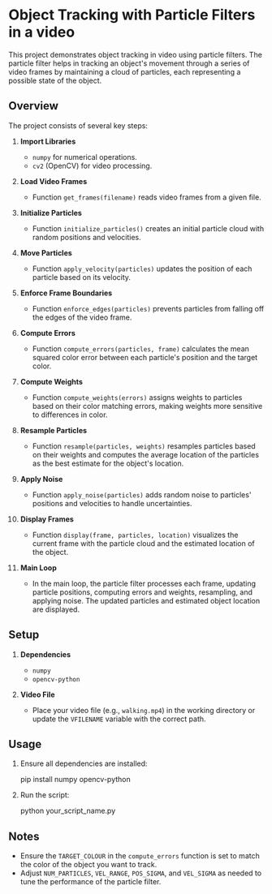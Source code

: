 # Object Tracking with Particle Filters in a video

This project demonstrates object tracking in video using particle filters. The particle filter helps in tracking an object's movement through a series of video frames by maintaining a cloud of particles, each representing a possible state of the object.

## Overview

The project consists of several key steps:

1. **Import Libraries**
   - `numpy` for numerical operations.
   - `cv2` (OpenCV) for video processing.

2. **Load Video Frames**
   - Function `get_frames(filename)` reads video frames from a given file.

3. **Initialize Particles**
   - Function `initialize_particles()` creates an initial particle cloud with random positions and velocities.

4. **Move Particles**
   - Function `apply_velocity(particles)` updates the position of each particle based on its velocity.

5. **Enforce Frame Boundaries**
   - Function `enforce_edges(particles)` prevents particles from falling off the edges of the video frame.

6. **Compute Errors**
   - Function `compute_errors(particles, frame)` calculates the mean squared color error between each particle's position and the target color.

7. **Compute Weights**
   - Function `compute_weights(errors)` assigns weights to particles based on their color matching errors, making weights more sensitive to differences in color.

8. **Resample Particles**
   - Function `resample(particles, weights)` resamples particles based on their weights and computes the average location of the particles as the best estimate for the object's location.

9. **Apply Noise**
   - Function `apply_noise(particles)` adds random noise to particles' positions and velocities to handle uncertainties.

10. **Display Frames**
    - Function `display(frame, particles, location)` visualizes the current frame with the particle cloud and the estimated location of the object.

11. **Main Loop**
    - In the main loop, the particle filter processes each frame, updating particle positions, computing errors and weights, resampling, and applying noise. The updated particles and estimated object location are displayed.

## Setup

1. **Dependencies**
   - `numpy`
   - `opencv-python`

2. **Video File**
   - Place your video file (e.g., `walking.mp4`) in the working directory or update the `VFILENAME` variable with the correct path.

## Usage

1. Ensure all dependencies are installed:

    pip install numpy opencv-python


2. Run the script:

    python your_script_name.py


## Notes

- Ensure the `TARGET_COLOUR` in the `compute_errors` function is set to match the color of the object you want to track.
- Adjust `NUM_PARTICLES`, `VEL_RANGE`, `POS_SIGMA`, and `VEL_SIGMA` as needed to tune the performance of the particle filter.


